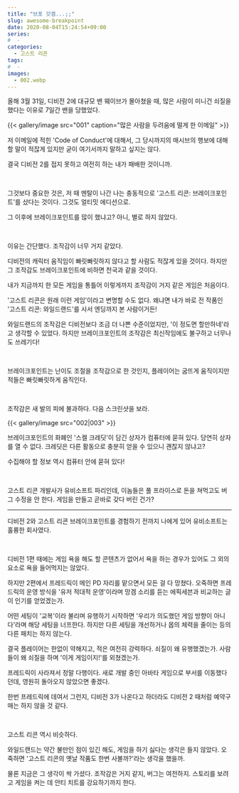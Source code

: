 ```yaml
---
title: "브포 갓겜...;;"
slug: awesome-breakpoint
date: 2020-08-04T15:24:54+09:00
series:
#  - 
categories:
  - 고스트 리콘
tags:
#  - 
images:
  - 002.webp
---
```


올해 3월 31일, 디비전 2에 대규모 밴 웨이브가 몰아쳤을 때, 많은 사람이 미니건 쇠질을 했다는 이유로 7일간 밴을 당했었다.

{{< gallery/image src="001" caption="많은 사람을 두려움에 떨게 한 이메일" >}}

저 이메일에 적힌 'Code of Conduct'에 대해서, 그 당시까지의 매시브의 행보에 대해 할 말이 적잖게 있지만 굳이 여기서까지 말하고 싶지는 않다.

결국 디비전 2를 접지 못하고 여전히 하는 내가 패배한 것이니까.

&nbsp;

그것보다 중요한 것은, 저 때 멘탈이 나간 나는 충동적으로 '고스트 리콘: 브레이크포인트'를 샀다는 것이다. 그것도 얼티밋 에디션으로.

그 이후에 브레이크포인트를 많이 했냐고? 아니, 별로 하지 않았다.

&nbsp;

이유는 간단했다. 조작감이 너무 거지 같았다.

디비전의 캐릭터 움직임이 빠릿빠릿하지 않다고 할 사람도 적잖게 있을 것이다. 하지만 그 조작감도 브레이크포인트에 비하면 천국과 같을 것이다.

내가 지금까지 한 모든 게임을 통틀어 이렇게까지 조작감이 거지 같은 게임은 처음이다.

'고스트 리콘은 원래 이런 게임'이라고 변명할 수도 없다. 왜냐면 내가 바로 전 작품인 '고스트 리콘: 와일드랜드'를 사서 엔딩까지 본 사람이거든!

와일드랜드의 조작감은 디비전보다 조금 더 나쁜 수준이었지만, '이 정도면 할만하네'라고 생각할 수 있었다. 하지만 브레이크포인트의 조작감은 최신작임에도 불구하고 너무나도 쓰레기다!

&nbsp;

브레이크포인트는 난이도 조절을 조작감으로 한 것인지, 플레이어는 굼뜨게 움직이지만 적들은 빠릿빠릿하게 움직인다.

&nbsp;

조작감은 새 발의 피에 불과하다. 다음 스크린샷을 보라.

{{< gallery/image src="002|003" >}}

브레이크포인트의 화폐인 '스켈 크레딧'이 담긴 상자가 컴퓨터에 묻혀 있다. 당연히 상자를 열 수 없다. 크레딧은 다른 활동으로 충분히 얻을 수 있으니 괜찮지 않냐고?

수집해야 할 정보 역시 컴퓨터 안에 묻혀 있다!

&nbsp;

고스트 리콘 개발사가 유비소프트 파리인데, 이놈들은 풀 프라이스로 돈을 쳐먹고도 버그 수정을 안 한다. 게임을 만들고 곧바로 갖다 버린 건가?

***

디비전 2와 고스트 리콘 브레이크포인트를 경험하기 전까지 나에게 있어 유비소프트는 훌륭한 회사였다.

&nbsp;

디비전 1편 때에는 게임 욕을 해도 할 콘텐츠가 없어서 욕을 하는 경우가 있어도 그 외의 요소로 욕을 들어먹지는 않았다.

하지만 2편에서 프레드릭이 메인 PD 자리를 맡으면서 모든 걸 다 망쳤다. 오죽하면 프레드릭의 운영 방식을 '유저 적대적 운영'이라며 망겜 소리를 듣는 에픽세븐과 비교하는 글이 인기를 얻었겠는가.

어떤 세팅이 '교복'이라 불리며 유행하기 시작하면 '우리가 의도했던 게임 방향이 아니다'라며 해당 세팅을 너프한다. 하지만 다른 세팅을 개선하거나 몹의 체력을 줄이는 등의 다른 패치는 하지 않는다.

결국 플레이어는 한없이 약해지고, 적은 여전히 강력하다. 쇠질이 왜 유행했겠는가. 사람들이 왜 쇠질을 하며 '이게 게임이지!'를 외쳤겠는가.

프레드릭이 사라져서 정말 다행이다. 새로 개발 중인 아바타 게임으로 부서를 이동했다던데, 영원히 돌아오지 않았으면 좋겠다.

한번 프레드릭에 데여서 그런지, 디비전 3가 나온다고 하더라도 디비전 2 때처럼 예약구매는 하지 않을 것 같다.

&nbsp;

고스트 리콘 역시 비슷하다.

와일드랜드는 약간 불만인 점이 있긴 해도, 게임을 하기 싫다는 생각은 들지 않았다. 오죽하면 '고스트 리콘의 옛날 작품도 한번 사볼까?'라는 생각을 했을까.

물론 지금은 그 생각이 싹 가셨다. 조작감은 거지 같지, 버그는 여전하지. 스토리를 보려고 게임을 켜는 데 안티 치트를 강요하기까지 한다.
